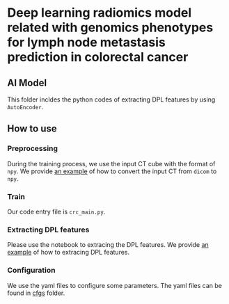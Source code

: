 # Deep learning radiomics model related with genomics phenotypes for lymph node metastasis prediction in colorectal cancer

## AI Model
This folder incldes the python codes of extracting DPL features by using `AutoEncoder`.

## How to use

### Preprocessing
During the training process, we use the input CT cube with the format of `npy`. We provide [an example](jupyter_notebooks/ct2npy.ipynb) of how to convert the input CT from `dicom` to `npy`.

### Train

Our code entry file is `crc_main.py`.

### Extracting DPL features
Please use the notebook to extracing the DPL features. We provide [an example](jupyter_notebooks/test_3d_sample.ipynb) of how to extracing DPL features.


### Configuration
We use the yaml files to configure some parameters. The yaml files can be found in [cfgs](cfgs/) folder.